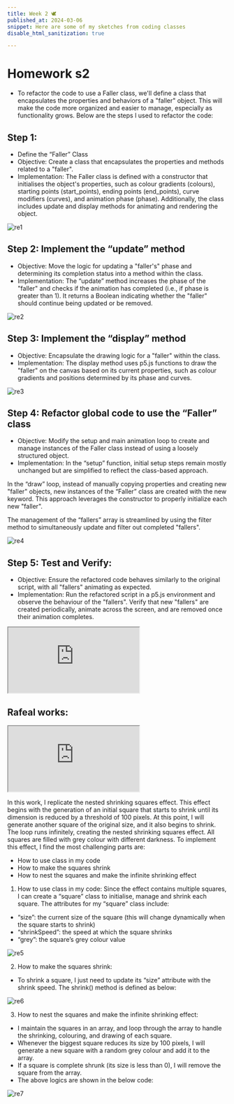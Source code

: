 ```yaml
---
title: Week 2 🕊
published_at: 2024-03-06
snippet: Here are some of my sketches from coding classes
disable_html_sanitization: true

---
```


# Homework s2
- To refactor the code to use a Faller class, we'll define a class that encapsulates the properties and behaviors of a "faller" object. This will make the code more organized and easier to manage, especially as functionality grows. Below are the steps I used to refactor the code:
## Step 1:
-  Define the “Faller” Class
-	Objective: Create a class that encapsulates the properties and methods related to a "faller".
-	Implementation: The Faller class is defined with a constructor that initialises the object's properties, such as colour gradients (colours), starting points (start_points), ending points (end_points), curve modifiers (curves), and animation phase (phase). Additionally, the class includes update and display methods for animating and rendering the object.

![re1](/23/re1.png)

## Step 2: Implement the “update” method
-	Objective: Move the logic for updating a "faller's" phase and determining its completion status into a method within the class.
-	Implementation: The “update” method increases the phase of the "faller" and checks if the animation has completed (i.e., if phase is greater than 1). It returns a Boolean indicating whether the "faller" should continue being updated or be removed.

![re2](/23/re2.png)

## Step 3: Implement the “display” method
-	Objective: Encapsulate the drawing logic for a "faller" within the class.
-	Implementation: The display method uses p5.js functions to draw the "faller" on the canvas based on its current properties, such as colour gradients and positions determined by its phase and curves.

![re3](/23/re3.png)

## Step 4: Refactor global code to use the “Faller” class 
-	Objective: Modify the setup and main animation loop to create and manage instances of the Faller class instead of using a loosely structured object.
-	Implementation:
In the “setup” function, initial setup steps remain mostly unchanged but are simplified to reflect the class-based approach.

In the “draw” loop, instead of manually copying properties and creating new "faller" objects, new instances of the “Faller” class are created with the new keyword. This approach leverages the constructor to properly initialize each new "faller".

The management of the “fallers” array is streamlined by using the filter method to simultaneously update and filter out completed "fallers".

![re4](/23/re4.png)

## Step 5: Test and Verify:
-	Objective: Ensure the refactored code behaves similarly to the original script, with all "fallers" animating as expected.
-	Implementation: Run the refactored script in a p5.js environment and observe the behaviour of the "fallers". Verify that new "fallers" are created periodically, animate across the screen, and are removed once their animation completes.

<iframe src="https://editor.p5js.org/Lily-02/full/8uCwPQU-W"><width="500" height="400"></iframe>

## Rafeal works:

<iframe src="https://editor.p5js.org/Lily-02/full/BK0KFA8sS"></iframe>

In this work, I replicate the nested shrinking squares effect. This effect begins with the generation of an initial square that starts to shrink until its dimension is reduced by a threshold of 100 pixels. At this point, I will generate another square of the original size, and it also begins to shrink. The loop runs infinitely, creating the nested shrinking squares effect. All squares are filled with grey colour with different darkness.
To implement this effect, I find the most challenging parts are:
-	How to use class in my code
-	How to make the squares shrink
-	How to nest the squares and make the infinite shrinking effect

1.	How to use class in my code:
Since the effect contains multiple squares, I can create a “square” class to initialise, manage and shrink each square. The attributes for my “square” class include: 
-	“size”: the current size of the square (this will change dynamically when the square starts to shrink)
-	“shrinkSpeed”: the speed at which the square shrinks 
-	“grey”: the square’s grey colour value

![re5](/23/re5.png)

2.	How to make the squares shrink:
-	To shrink a square, I just need to update its “size” attribute with the shrink speed. The shrink() method is defined as below:

![re6](/23/re6.png)

3.	How to nest the squares and make the infinite shrinking effect:
-	I maintain the squares in an array, and loop through the array to handle the shrinking, colouring, and drawing of each square.
-	Whenever the biggest square reduces its size by 100 pixels, I will generate a new square with a random grey colour and add it to the array.
-	If a square is complete shrunk (its size is less than 0), I will remove the square from the array.
-	The above logics are shown in the below code:

![re7](/23/re7.png)